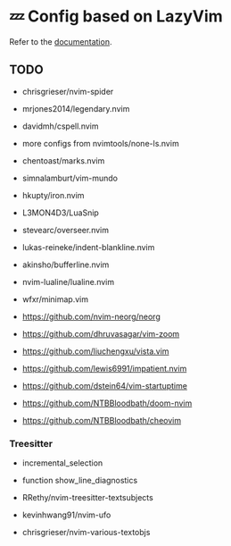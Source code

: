 # 💤 Config based on LazyVim

Refer to the [documentation](https://lazyvim.github.io/installation).

## TODO

- chrisgrieser/nvim-spider
- mrjones2014/legendary.nvim
- davidmh/cspell.nvim
- more configs from nvimtools/none-ls.nvim
- chentoast/marks.nvim
- simnalamburt/vim-mundo
- hkupty/iron.nvim
- L3MON4D3/LuaSnip
- stevearc/overseer.nvim
- lukas-reineke/indent-blankline.nvim
- akinsho/bufferline.nvim
- nvim-lualine/lualine.nvim
- wfxr/minimap.vim

- https://github.com/nvim-neorg/neorg
- https://github.com/dhruvasagar/vim-zoom
- https://github.com/liuchengxu/vista.vim
- https://github.com/lewis6991/impatient.nvim
- https://github.com/dstein64/vim-startuptime
- https://github.com/NTBBloodbath/doom-nvim
- https://github.com/NTBBloodbath/cheovim

### Treesitter

- incremental_selection
- function show_line_diagnostics

- RRethy/nvim-treesitter-textsubjects
- kevinhwang91/nvim-ufo
- chrisgrieser/nvim-various-textobjs
